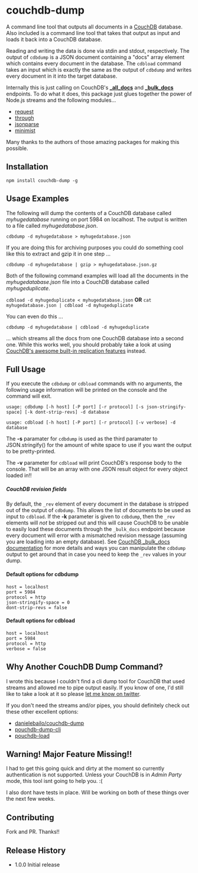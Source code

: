 couchdb-dump
========

A command line tool that outputs all documents in a [CouchDB](http://couchdb.apache.org) database. Also included is a command line tool that takes that output as input and loads it back into a CouchDB database.

Reading and writing the data is done via stdin and stdout, respectively. The output of `cdbdump` is a JSON document containing a "docs" array element which contains every document in the database. The `cdbload` command takes an input which is exactly the same as the output of `cdbdump` and writes every document in it into the target database.

Internally this is just calling on CouchDB's [**_all_docs**](http://docs.couchdb.org/en/1.6.1/api/database/bulk-api.html#) and [**_bulk_docs**](http://docs.couchdb.org/en/1.6.1/api/database/bulk-api.html#post--db-_bulk_docs) endpoints. To do what it does, this package just glues together the power of Node.js streams and the following modules...

- [request](https://github.com/request/request)
- [through](https://github.com/dominictarr/through)
- [jsonparse](https://github.com/creationix/jsonparse)
- [minimist](https://github.com/substack/minimist)

Many thanks to the authors of those amazing packages for making this possible.

## Installation

`npm install couchdb-dump -g`

## Usage Examples

The following will dump the contents of a CouchDB database called *myhugedatabase* running on port 5984 on localhost. The output is written to a file called *myhugedatabase.json*.

`cdbdump -d myhugedatabase > myhugedatabase.json`

If you are doing this for archiving purposes you could do something cool like this to extract and gzip it in one step ...

`cdbdump -d myhugedatabase | gzip > myhugedatabase.json.gz`

Both of the following command examples will load all the documents in the *myhugedatabase.json* file into a CouchDB database called *myhugeduplicate*.

`cdbload -d myhugeduplicate < myhugedatabase.json`
 **OR**
`cat myhugedatabase.json | cdbload -d myhugeduplicate`

You can even do this ...

`cdbdump -d myhugedatabase | cdbload -d myhugeduplicate`

... which streams all the docs from one CouchDB database into a second one. While this works well, you should probably take a look at using [CouchDB's awesome built-in replication features](http://guide.couchdb.org/draft/replication.html) instead.


## Full Usage

If you execute the `cdbdump` or `cdbload` commands with no arguments, the following usage information will be printed on the console and the command will exit.

`usage: cdbdump [-h host] [-P port] [-r protocol] [-s json-stringify-space] [-k dont-strip-revs] -d database`

`usage: cdbload [-h host] [-P port] [-r protocol] [-v verbose] -d database`

The **-s** paramater for `cdbdump` is used as the third paramater to JSON.stringify() for the amount of white space to use if you want the output to be pretty-printed.

The **-v** parameter for `cdbload` will print CouchDB's response body to the console. That will be an array with one JSON result object for every object loaded in!!

##### CouchDB revision fields
By default, the `_rev` element of every document in the database is stripped out of the output of `cdbdump`. This allows the list of documents to be used as input to `cdbload`. If the **-k** parameter is given to `cdbdump`, then the `_rev` elements will *not* be stripped out and this will cause CouchDB to be unable to easily load these documents through the `_bulk_docs` endpoint because every document will error with a mismatched revision message (assuming you are loading into an empty database). See [CouchDB _bulk_docs documentation](http://docs.couchdb.org/en/1.6.1/api/database/bulk-api.html#post--db-_bulk_docs) for more details and ways you can manipulate the `cdbdump` output to get around that in case you need to keep the `_rev` values in your dump.

#### Default options for cdbdump

    host = localhost
    port = 5984
    protocol = http
    json-stringify-space = 0
    dont-strip-revs = false

#### Default options for cdbload

    host = localhost
    port = 5984
    protocol = http
    verbose = false

## Why Another CouchDB Dump Command?
I wrote this because I couldn't find a cli dump tool for CouchDB that used streams and allowed me to pipe output easily. If you know of one, I'd still like to take a look at it so please [let me know on twitter](https://twitter.com/RaffiMinassian).

If you don't need the streams and/or pipes, you should definitely check out these other excellent options:

- [danielebailo/couchdb-dump](https://github.com/danielebailo/couchdb-dump)
- [pouchdb-dump-cli](https://www.npmjs.com/package/pouchdb-dump-cli)
- [pouchdb-load](https://www.npmjs.com/package/pouchdb-load)


## Warning! Major Feature Missing!!

I had to get this going quick and dirty at the moment so currently authentication is not supported. Unless your CouchDB is in *Admin Party* mode, this tool isnt going to help you. :(  

I also dont have tests in place. Will be working on both of these things over the next few weeks.

## Contributing

Fork and PR. Thanks!!

## Release History

* 1.0.0 Initial release
